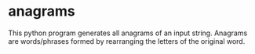 # anagrams
  This python program generates all anagrams of an input string. Anagrams are words/phrases formed by rearranging the letters of the original word. 

